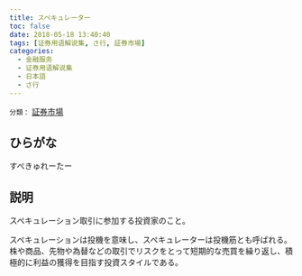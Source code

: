 ```yaml
---
title: スペキュレーター
toc: false
date: 2018-05-18 13:40:40
tags: [证券用语解说集, さ行, 証券市場]
categories:
  - 金融服务
  - 证券用语解说集
  - 日本語
  - さ行
---
```


`分類：` [証券市場](/tags/証券市場/)

## ひらがな

すぺきゅれーたー

## 説明

スペキュレーション取引に参加する投資家のこと。

スペキュレーションは投機を意味し、スペキュレーターは投機筋とも呼ばれる。株や商品、先物や為替などの取引でリスクをとって短期的な売買を繰り返し、積極的に利益の獲得を目指す投資スタイルである。
